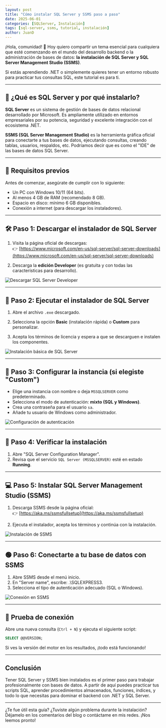 ```yaml
---
layout: post
title: "Cómo instalar SQL Server y SSMS paso a paso"
date: 2025-06-01
categories: [SQLServer, Instalación]
tags: [sql-server, ssms, tutorial, instalación]
author: JuanD
---
```


¡Hola, comunidad! 👋 Hoy quiero compartir un tema esencial para cualquiera que esté comenzando en el mundo del desarrollo backend o la administración de bases de datos: **la instalación de SQL Server y SQL Server Management Studio (SSMS)**.

Si estás aprendiendo .NET o simplemente quieres tener un entorno robusto para practicar tus consultas SQL, este tutorial es para ti.

---

## 🧩 ¿Qué es SQL Server y por qué instalarlo?

**SQL Server** es un sistema de gestión de bases de datos relacional desarrollado por Microsoft. Es ampliamente utilizado en entornos empresariales por su potencia, seguridad y excelente integración con el ecosistema .NET.

**SSMS (SQL Server Management Studio)** es la herramienta gráfica oficial para conectarte a tus bases de datos, ejecutando consultas, creando tablas, usuarios, respaldos, etc. Podríamos decir que es como el "IDE" de las bases de datos SQL Server.

---

## 🚀 Requisitos previos

Antes de comenzar, asegúrate de cumplir con lo siguiente:

- Un PC con Windows 10/11 (64 bits).
- Al menos 4 GB de RAM (recomendado 8 GB).
- Espacio en disco: mínimo 6 GB disponibles.
- Conexión a internet (para descargar los instaladores).

---

## 🛠️ Paso 1: Descargar el instalador de SQL Server

1. Visita la página oficial de descargas:  
   👉 [https://www.microsoft.com/en-us/sql-server/sql-server-downloads](https://www.microsoft.com/en-us/sql-server/sql-server-downloads)

2. Descarga la **edición Developer** (es gratuita y con todas las características para desarrollo).

![Descargar SQL Server Developer](../assets/img/sql-server-descarga-developer.png)

---

## 🧙 Paso 2: Ejecutar el instalador de SQL Server

1. Abre el archivo `.exe` descargado.
2. Selecciona la opción **Basic** (instalación rápida) o **Custom** para personalizar.

3. Acepta los términos de licencia y espera a que se descarguen e instalen los componentes.

![Instalación básica de SQL Server](../assets/img/sql-server-instalador-basico.png)

---

## 🧾 Paso 3: Configurar la instancia (si elegiste "Custom")

- Elige una instancia con nombre o deja `MSSQLSERVER` como predeterminado.
- Selecciona el modo de autenticación: **mixto (SQL y Windows)**.
- Crea una contraseña para el usuario `sa`.
- Añade tu usuario de Windows como administrador.

![Configuración de autenticación](../assets/img/sql-server-autenticacion.png)

---

## 🧪 Paso 4: Verificar la instalación

1. Abre "SQL Server Configuration Manager".
2. Revisa que el servicio `SQL Server (MSSQLSERVER)` esté en estado **Running**.

---

## 💻 Paso 5: Instalar SQL Server Management Studio (SSMS)

1. Descarga SSMS desde la página oficial:  
   👉 [https://aka.ms/ssmsfullsetup](https://aka.ms/ssmsfullsetup)

2. Ejecuta el instalador, acepta los términos y continúa con la instalación.

![Instalación de SSMS](../assets/img/ssms-instalacion.png)

---

## 🟢 Paso 6: Conectarte a tu base de datos con SSMS

1. Abre SSMS desde el menú inicio.
2. En "Server name", escribe: .\SQLEXPRESS3. 
3. Selecciona el tipo de autenticación adecuado (SQL o Windows).

![Conexión en SSMS](../assets/img/ssms-conexion.png)

---

## 🧪 Prueba de conexión

Abre una nueva consulta (`Ctrl + N`) y ejecuta el siguiente script:

```sql
SELECT @@VERSION;
```

Si ves la versión del motor en los resultados, ¡todo está funcionando!

---

## Conclusión
Tener SQL Server y SSMS bien instalados es el primer paso para trabajar profesionalmente con bases de datos. A partir de aquí puedes practicar tus scripts SQL, aprender procedimientos almacenados, funciones, índices, y todo lo que necesitas para dominar el backend con .NET y SQL Server.

---

¿Te fue útil esta guía? ¿Tuviste algún problema durante la instalación? Déjamelo en los comentarios del blog o contáctame en mis redes. ¡Nos leemos pronto!
